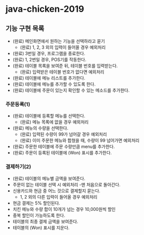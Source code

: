 # java-chicken-2019

## 기능 구현 목록
* (완료) 메인화면에서 원하는 기능을 선택하라고 묻기
    * (완료) 1, 2, 3 외의 입력이 들어올 경우 예외처리
* (완료) 3번일 경우, 프로그램을 종료한다.
* (완료) 1, 2번일 경우, POS기를 작동한다.
* (완료) 테이블 목록을 보여준 뒤, 테이블 번호를 입력받는다.
    * (완료) 입력받은 테이블 번호가 없다면 예외처리
* (완료) 테이블에 메뉴 리스트를 추가한다.
* (완료) 테이블에 메뉴를 추가할 수 있도록 한다.
* (완료) 테이블에 주문이 있는지 확인할 수 있는 메소드를 추가한다.

### 주문등록(1)
* (완료) 테이블에 등록할 메뉴를 선택한다.
    * (완료) 메뉴 목록에 없을 경우 예외처리
* (완료) 메뉴의 수량을 선택한다.
    * (완료) 입력된 수량이 99가 넘어갈 경우 예외처리
    * (완료) 이미 주문한 메뉴와 합쳤을 때, 수량이 99 넘어가면 예외처리
* (완료) 주문한 테이블에 주문 수량만큼 menu를 추가한다.
* (완료) 주문이 등록된 테이블에 \(Won) 표시를 추가한다.

### 결제하기(2)
* (완료) 테이블의 메뉴별 금액을 보여준다.
* 주문이 없는 테이블 선택 시 예외처리 -맨 처음으로 돌아간다.
* 신용카드와 현금 중 어느 것으로 결제할지 묻는다.
    * 1, 2 외의 다른 입력이 들어올 경우 예외처리
* 현금 결제는 5% 할인된다.
* 치킨 메뉴와 수량 합이 10개가 넘는 경우 10,000원씩 할인
* 중복 할인이 가능하도록 한다.
* 테이블의 최종 결제 금액을 보여준다.
* 테이블의 \(Won) 표시를 지운다.